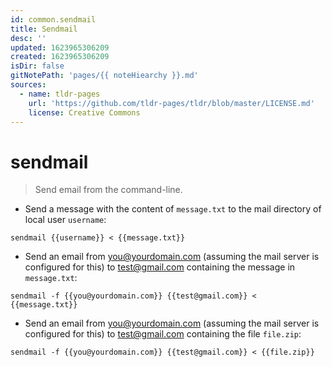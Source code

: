 ```yaml
---
id: common.sendmail
title: Sendmail
desc: ''
updated: 1623965306209
created: 1623965306209
isDir: false
gitNotePath: 'pages/{{ noteHiearchy }}.md'
sources:
  - name: tldr-pages
    url: 'https://github.com/tldr-pages/tldr/blob/master/LICENSE.md'
    license: Creative Commons
---
```

# sendmail

> Send email from the command-line.

- Send a message with the content of `message.txt` to the mail directory of local user `username`:

`sendmail {{username}} < {{message.txt}}`

- Send an email from [you@yourdomain.com](mailto:you@yourdomain.com) (assuming the mail server is configured for this) to [test@gmail.com](mailto:test@gmail.com) containing the message in `message.txt`:

`sendmail -f {{you@yourdomain.com}} {{test@gmail.com}} < {{message.txt}}`

- Send an email from [you@yourdomain.com](mailto:you@yourdomain.com) (assuming the mail server is configured for this) to [test@gmail.com](mailto:test@gmail.com) containing the file `file.zip`:

`sendmail -f {{you@yourdomain.com}} {{test@gmail.com}} < {{file.zip}}`

